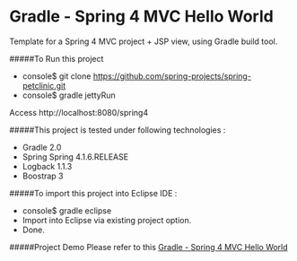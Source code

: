 Gradle - Spring 4 MVC Hello World
===============================
Template for a Spring 4 MVC project + JSP view, using Gradle build tool.

#####To Run this project
* console$ git clone https://github.com/spring-projects/spring-petclinic.git
* console$ gradle jettyRun

Access http://localhost:8080/spring4

#####This project is tested under following technologies :
* Gradle 2.0
* Spring Spring 4.1.6.RELEASE
* Logback 1.1.3
* Boostrap 3

#####To import this project into Eclipse IDE :
* console$ gradle eclipse
* Import into Eclipse via existing project option.
* Done.

#####Project Demo
Please refer to this [Gradle - Spring 4 MVC Hello World ](http://www.mkyong.com/spring-mvc/gradle-spring-mvc-web-project-example/)

